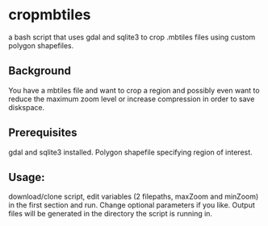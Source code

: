 # cropmbtiles
a bash script that uses gdal and sqlite3 to crop .mbtiles files using custom polygon shapefiles.

## Background
You have a mbtiles file and want to crop a region and possibly even want to reduce the maximum zoom level or increase compression in order to save diskspace. 

## Prerequisites
gdal and sqlite3 installed. Polygon shapefile specifying region of interest.

## Usage:
download/clone script, edit variables (2 filepaths, maxZoom and minZoom) in the first section and run. Change optional parameters if you like. Output files will be generated in the directory the script is running in. 
